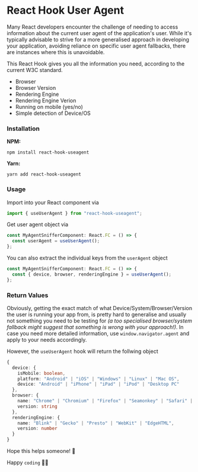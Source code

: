 # React Hook User Agent

Many React developers encounter the challenge of needing to access information about the current user agent of the application's user. While it's typically advisable to strive for a more generalised approach in developing your application, avoiding reliance on specific user agent fallbacks, there are instances where this is unavoidable.

This React Hook gives you all the information you need, according to the current W3C standard.

- Browser
- Browser Version
- Rendering Engine
- Rendering Engine Verion
- Running on mobile (yes/no)
- Simple detection of Device/OS

### Installation

**NPM:**

```
npm install react-hook-useagent
```

**Yarn:**

```
yarn add react-hook-useagent
```

### Usage

Import into your React component via

```js
import { useUserAgent } from "react-hook-useagent";
```

Get user agent object via

```typescript
const MyAgentSnifferComponent: React.FC = () => {
  const userAgent = useUserAgent();
};
```

You can also extract the individual keys from the `userAgent` object

```typescript
const MyAgentSnifferComponent: React.FC = () => {
  const { device, browser, renderingEngine } = useUserAgent();
};
```

### Return Values

Obviously, getting the exact match of what Device/System/Browser/Version the user is running your app from, is pretty hard to generalise and usually not something you need to be testing for _(a too specialised browser/system fallback might suggest that something is wrong with your approach!)_. In case you need more detailed information, use `window.navigator.agent` and apply to your needs accordingly.

However, the `useUserAgent` hook will return the follwing object

```typescript
{
  device: {
    isMobile: boolean,
    platform: "Android" | "iOS" | "Windows" | "Linux" | "Mac OS",
    device: "Android" | "iPhone" | "iPad" | "iPod" | "Desktop PC"
  },
  browser: {
    name: "Chrome" | "Chromium" | "Firefox" | "Seamonkey" | "Safari" | "Opera15+" | "Opera12-",
    version: string
  },
  renderingEngine: {
    name: "Blink" | "Gecko" | "Presto" | "WebKit" | "EdgeHTML",
    version: number
  }
}
```

Hope this helps someone! 🙌

Happy `coding` 👨‍💻
